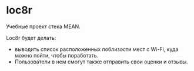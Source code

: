 # loc8r
Учебные проект стека MEAN.

Loc8r будет делать:
- выводить список расположенных поблизости мест с Wi-Fi, куда можно пойти, чтобы поработать.
- Пользователи в нем смогут также отправить свои оценки и отзывы.
